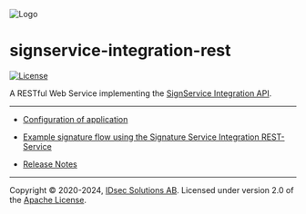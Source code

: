 ![Logo](https://idsec-solutions.github.io/signservice-integration-api/img/idsec.png)

# signservice-integration-rest

[![License](https://img.shields.io/badge/License-Apache%202.0-blue.svg)](https://opensource.org/licenses/Apache-2.0) 

A RESTful Web Service implementing the [SignService Integration API](https://github.com/idsec-solutions/signservice-integration-api).

---

* [Configuration of application](https://idsec-solutions.github.io/signservice-integration-rest/configuration.html)

* [Example signature flow using the Signature Service Integration REST-Service](sample-flow.html)

* [Release Notes](https://idsec-solutions.github.io/signservice-integration-rest/release-notes.html)


---

Copyright &copy; 2020-2024, [IDsec Solutions AB](http://www.idsec.se). Licensed under version 2.0 of the [Apache License](http://www.apache.org/licenses/LICENSE-2.0).

